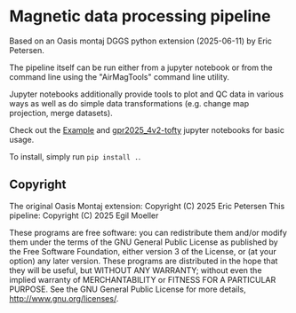 # Magnetic data processing pipeline

Based on an Oasis montaj DGGS python extension (2025-06-11) by Eric Petersen.

The pipeline itself can be run either from a jupyter notebook or from
the command line using the "AirMagTools" command line utility.

Jupyter notebooks additionally provide tools to plot and QC data in
various ways as well as do simple data transformations (e.g. change
map projection, merge datasets).

Check out the [Example](Example.ipynb) and
[gpr2025_4v2-tofty](gpr2025_4v2-tofty.ipynb) jupyter notebooks for
basic usage.

To install, simply run `pip install .`.

## Copyright

The original Oasis Montaj extension: Copyright (C) 2025 Eric Petersen
This pipeline: Copyright (C) 2025 Egil Moeller

These programs are free software: you can redistribute them and/or modify them under the terms of the GNU General Public License as published by the Free Software Foundation, either version 3 of the License, or (at your option) any later version. These programs are distributed in the hope that they will be useful, but WITHOUT ANY WARRANTY; without even the implied warranty of MERCHANTABILITY or FITNESS FOR A PARTICULAR PURPOSE. See the GNU General Public License for more details, http://www.gnu.org/licenses/.
